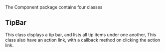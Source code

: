 The Component package contains four classes

## TipBar
This class displays a tip bar, and lists all tip items under one another, This class
also have an action link, with a callback method on clicking the action link.
